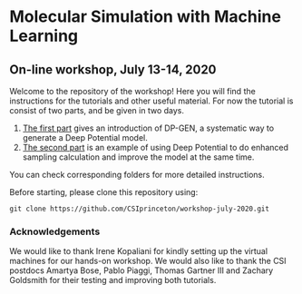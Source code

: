 # Molecular Simulation with Machine Learning
## On-line workshop, July 13-14, 2020

Welcome to the repository of the workshop! Here you will find the instructions for the tutorials and other useful material.
For now the tutorial is consist of two parts, and be given in two days.

1. [The first part](./tutorial/Day-1) gives an introduction of DP-GEN, a systematic way to generate a Deep Potential model.
2. [The second part](./tutorial/Day-2) is an example of using Deep Potential to do enhanced sampling calculation and improve the model at the same time.

You can check corresponding folders for more detailed instructions.

Before starting, please clone this repository using:

`git clone https://github.com/CSIprinceton/workshop-july-2020.git`

### Acknowledgements

We would like to thank Irene Kopaliani for kindly setting up the virtual machines for our hands-on workshop. We would also like to thank the CSI postdocs Amartya Bose, Pablo Piaggi, Thomas Gartner III and Zachary Goldsmith for their testing and improving both tutorials.
